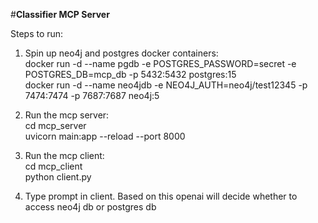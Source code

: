 #**Classifier MCP Server**

Steps to run:
1. Spin up neo4j and postgres docker containers:  
      docker run -d --name pgdb -e POSTGRES_PASSWORD=secret -e POSTGRES_DB=mcp_db -p 5432:5432 postgres:15  
      docker run -d --name neo4jdb -e NEO4J_AUTH=neo4j/test12345 -p 7474:7474 -p 7687:7687 neo4j:5    
   
2. Run the mcp server:  
     cd mcp_server  
     uvicorn main:app --reload --port 8000  
  
3. Run the mcp client:  
     cd mcp_client  
     python client.py  
   
4. Type prompt in client. Based on this openai will decide whether to access neo4j db or postgres db
